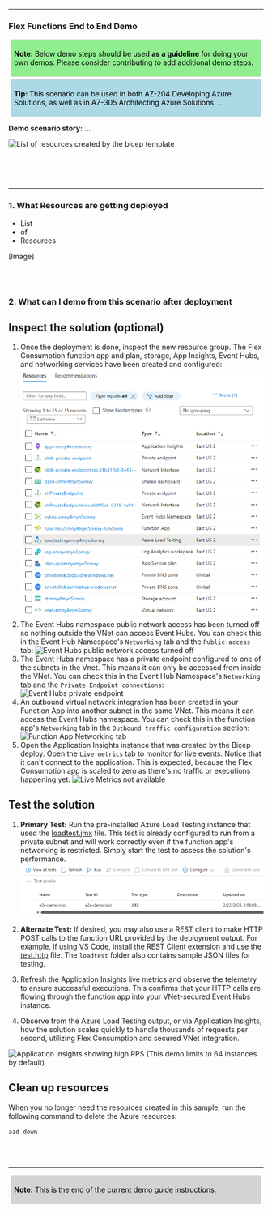 [comment]: <> (please keep all comment items at the top of the markdown file)
[comment]: <> (please do not change the ***, as well as <div> placeholders for Note and Tip layout)
[comment]: <> (please keep the ### 1. and 2. titles as is for consistency across all demoguides)
[comment]: <> (section 1 provides a bullet list of resources + clarifying screenshots of the key resources details)
[comment]: <> (section 2 provides summarized step-by-step instructions on what to demo)


[comment]: <> (this is the section for the Note: item; please do not make any changes here)
***
### Flex Functions End to End Demo

<div style="background: lightgreen; 
            font-size: 14px; 
            color: black;
            padding: 5px; 
            border: 1px solid lightgray; 
            margin: 5px;">

**Note:** Below demo steps should be used **as a guideline** for doing your own demos. Please consider contributing to add additional demo steps.
</div>

[comment]: <> (this is the section for the Tip: item; consider adding a Tip, or remove the section between <div> and </div> if there is no tip)

<div style="background: lightblue; 
            font-size: 14px; 
            color: black;
            padding: 5px; 
            border: 1px solid lightgray; 
            margin: 5px;">

**Tip:** This scenario can be used in both AZ-204 Developing Azure Solutions, as well as in AZ-305 Architecting Azure Solutions. ...
</div>

**Demo scenario story:** ...

![List of resources created by the bicep template](../img/HTTP-VNET-EH.png)
<br></br>


<br></br>

***
### 1. What Resources are getting deployed


* List
* of 
* Resources

[Image]

<br></br>


### 2. What can I demo from this scenario after deployment

## Inspect the solution (optional)

1. Once the deployment is done, inspect the new resource group. The Flex Consumption function app and plan, storage, App Insights, Event Hubs, and networking services have been created and configured:
![List of resources created by the bicep template](../img/resources.png)
2. The Event Hubs namespace public network access has been turned off so nothing outside the VNet can access Event Hubs. You can check this in the Event Hub Namespace's `Networking` tab and the `Public access` tab:
![Event Hubs public network access turned off](../img/eh-disabled-network-access.png)
3. The Event Hubs namespace has a private endpoint configured to one of the subnets in the Vnet. This means it can only be accessed from inside the VNet. You can check this in the Event Hub Namespace's `Networking` tab and the `Private Endpoint connections`:
![Event Hubs private endpoint](../img/eh-private-endpoint.png)
4. An outbound virtual network integration has been created in your Function App into another subnet in the same VNet. This means it can access the Event Hubs namespace. You can check this in the function app's `Networking` tab in the `Outbound traffic configuration` section:
![Function App Networking tab](../img/func-vnet.png)
5. Open the Application Insights instance that was created by the Bicep deploy. Open the `Live metrics` tab to monitor for live events. Notice that it can't connect to the application. This is expected, because the Flex Consumption app is scaled to zero as there's no traffic or executions happening yet.
![Live Metrics not available](../img//no-live-metrics.png)

## Test the solution

1. **Primary Test:** Run the pre-installed Azure Load Testing instance that used the [loadtest.jmx](../loadtest/httppost.jmx) file. This test is already configured to run from a private subnet and will work correctly even if the function app's networking is restricted. Simply start the test to assess the solution's performance.
![Run the load testing sample](../img/preinstalled-test.png)

2. **Alternate Test:** If desired, you may also use a REST client to make HTTP POST calls to the function URL provided by the deployment output. For example, if using VS Code, install the REST Client extension and use the [test.http](../loadtest/test.http) file. The `loadtest` folder also contains sample JSON files for testing.

3. Refresh the Application Insights live metrics and observe the telemetry to ensure successful executions. This confirms that your HTTP calls are flowing through the function app into your VNet-secured Event Hubs instance.

4. Observe from the Azure Load Testing output, or via Application Insights, how the solution scales quickly to handle thousands of requests per second, utilizing Flex Consumption and secured VNet integration.

![Application Insights showing high RPS](../img/loadtest-appinsights.png) (This demo limits to 64 instances by default)

## Clean up resources

When you no longer need the resources created in this sample, run the following command to delete the Azure resources:

```bash
azd down
```

[comment]: <> (this is the closing section of the demo steps. Please do not change anything here to keep the layout consistant with the other demoguides.)
<br></br>
***
<div style="background: lightgray; 
            font-size: 14px; 
            color: black;
            padding: 5px; 
            border: 1px solid lightgray; 
            margin: 5px;">

**Note:** This is the end of the current demo guide instructions.
</div>